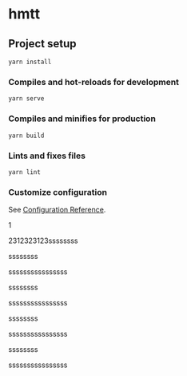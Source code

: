 # hmtt

## Project setup
```
yarn install
```

### Compiles and hot-reloads for development
```
yarn serve
```

### Compiles and minifies for production
```
yarn build
```

### Lints and fixes files
```
yarn lint
```

### Customize configuration
See [Configuration Reference](https://cli.vuejs.org/config/).

1

2312323123ssssssss

ssssssss

ssssssssssssssss

ssssssss

ssssssssssssssss

ssssssss

ssssssssssssssss

ssssssss

ssssssssssssssss

